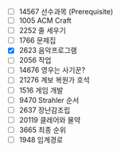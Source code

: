 - [ ] 14567	선수과목 (Prerequisite)		
- [ ] 1005	ACM Craft		
- [ ] 2252	줄 세우기		
- [ ] 1766	문제집		
- [X] 2623	음악프로그램		
- [ ] 2056	작업		
- [ ] 14676	영우는 사기꾼?		
- [ ] 21276	계보 복원가 호석		
- [ ] 1516	게임 개발		
- [ ] 9470	Strahler 순서		
- [ ] 2637	장난감조립		
- [ ] 20119	클레어와 물약		
- [ ] 3665	최종 순위		
- [ ] 1948	임계경로